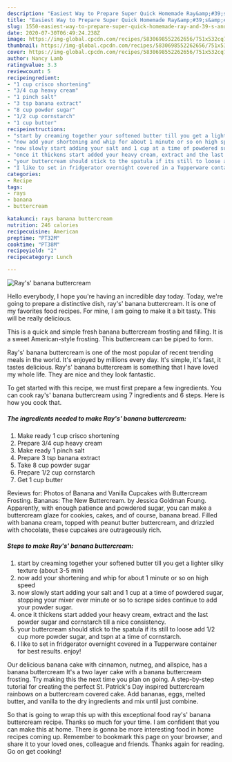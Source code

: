 ```yaml
---
description: "Easiest Way to Prepare Super Quick Homemade Ray&amp;#39;s&amp;#39; banana buttercream"
title: "Easiest Way to Prepare Super Quick Homemade Ray&amp;#39;s&amp;#39; banana buttercream"
slug: 1550-easiest-way-to-prepare-super-quick-homemade-ray-and-39-s-and-39-banana-buttercream
date: 2020-07-30T06:49:24.238Z
image: https://img-global.cpcdn.com/recipes/5830698552262656/751x532cq70/rays-banana-buttercream-recipe-main-photo.jpg
thumbnail: https://img-global.cpcdn.com/recipes/5830698552262656/751x532cq70/rays-banana-buttercream-recipe-main-photo.jpg
cover: https://img-global.cpcdn.com/recipes/5830698552262656/751x532cq70/rays-banana-buttercream-recipe-main-photo.jpg
author: Nancy Lamb
ratingvalue: 3.3
reviewcount: 5
recipeingredient:
- "1 cup crisco shortening"
- "3/4 cup heavy cream"
- "1 pinch salt"
- "3 tsp banana extract"
- "8 cup powder sugar"
- "1/2 cup cornstarch"
- "1 cup butter"
recipeinstructions:
- "start by creaming together your softened butter till you get a lighter silky texture (about 3-5 min)"
- "now add your shortening and whip for about 1 minute or so on high speed"
- "now slowly start adding your salt and 1 cup at a time of powdered sugar, stopping your mixer ever minute or so to scrape sides continue to add your powder sugar."
- "once it thickens start added your heavy cream, extract and the last powder sugar and cornstarch till a nice consistency."
- "your buttercream should stick to the spatula if its still to loose add 1/2 cup more  powder sugar, and tspn at a time of cornstarch."
- "I like to set in fridgerator overnight covered in a Tupperware container for best results. enjoy!"
categories:
- Recipe
tags:
- rays
- banana
- buttercream

katakunci: rays banana buttercream 
nutrition: 246 calories
recipecuisine: American
preptime: "PT32M"
cooktime: "PT38M"
recipeyield: "2"
recipecategory: Lunch

---
```



![Ray&#39;s&#39; banana buttercream](https://img-global.cpcdn.com/recipes/5830698552262656/751x532cq70/rays-banana-buttercream-recipe-main-photo.jpg)

Hello everybody, I hope you're having an incredible day today. Today, we're going to prepare a distinctive dish, ray&#39;s&#39; banana buttercream. It is one of my favorites food recipes. For mine, I am going to make it a bit tasty. This will be really delicious.

This is a quick and simple fresh banana buttercream frosting and filling. It is a sweet American-style frosting. This buttercream can be piped to form.

Ray&#39;s&#39; banana buttercream is one of the most popular of recent trending meals in the world. It's enjoyed by millions every day. It's simple, it's fast, it tastes delicious. Ray&#39;s&#39; banana buttercream is something that I have loved my whole life. They are nice and they look fantastic.


To get started with this recipe, we must first prepare a few ingredients. You can cook ray&#39;s&#39; banana buttercream using 7 ingredients and 6 steps. Here is how you cook that.

<!--inarticleads1-->

##### The ingredients needed to make Ray&#39;s&#39; banana buttercream:

1. Make ready 1 cup crisco shortening
1. Prepare 3/4 cup heavy cream
1. Make ready 1 pinch salt
1. Prepare 3 tsp banana extract
1. Take 8 cup powder sugar
1. Prepare 1/2 cup cornstarch
1. Get 1 cup butter


Reviews for: Photos of Banana and Vanilla Cupcakes with Buttercream Frosting. Bananas: The New Buttercream. by Jessica Goldman Foung. Apparently, with enough patience and powdered sugar, you can make a buttercream glaze for cookies, cakes, and of course, banana bread. Filled with banana cream, topped with peanut butter buttercream, and drizzled with chocolate, these cupcakes are outrageously rich. 

<!--inarticleads2-->

##### Steps to make Ray&#39;s&#39; banana buttercream:

1. start by creaming together your softened butter till you get a lighter silky texture (about 3-5 min)
1. now add your shortening and whip for about 1 minute or so on high speed
1. now slowly start adding your salt and 1 cup at a time of powdered sugar, stopping your mixer ever minute or so to scrape sides continue to add your powder sugar.
1. once it thickens start added your heavy cream, extract and the last powder sugar and cornstarch till a nice consistency.
1. your buttercream should stick to the spatula if its still to loose add 1/2 cup more  powder sugar, and tspn at a time of cornstarch.
1. I like to set in fridgerator overnight covered in a Tupperware container for best results. enjoy!


Our delicious banana cake with cinnamon, nutmeg, and allspice, has a banana buttercream It&#39;s a two layer cake with a banana buttercream frosting. Try making this the next time you plan on going. A step-by-step tutorial for creating the perfect St. Patrick&#39;s Day inspired buttercream rainbows on a buttercream covered cake. Add bananas, eggs, melted butter, and vanilla to the dry ingredients and mix until just combine. 

So that is going to wrap this up with this exceptional food ray&#39;s&#39; banana buttercream recipe. Thanks so much for your time. I am confident that you can make this at home. There is gonna be more interesting food in home recipes coming up. Remember to bookmark this page on your browser, and share it to your loved ones, colleague and friends. Thanks again for reading. Go on get cooking!
